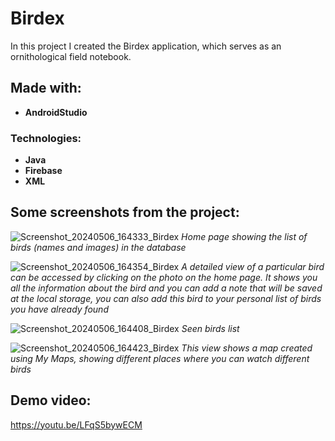 # Birdex
In this project I created the Birdex application, which serves as an ornithological field notebook.

## Made with: 
- **AndroidStudio**

### Technologies:
- **Java**
- **Firebase**
- **XML**


## Some screenshots from the project:

![Screenshot_20240506_164333_Birdex](https://github.com/CarolinaBernalMarchena/Birdex/assets/62402017/44e63264-6182-4b30-bf71-22b449ffa523)
*Home page showing the list of birds (names and images) in the database*

![Screenshot_20240506_164354_Birdex](https://github.com/CarolinaBernalMarchena/Birdex/assets/62402017/5d633c09-9e23-42ae-8639-b1e38cfa6ecd)
*A detailed view of a particular bird can be accessed by clicking on the photo on the home page. It shows you all the information about the bird and you can add a note that will be saved at the local storage, you can also add this bird to your personal list of birds you have already found*

![Screenshot_20240506_164408_Birdex](https://github.com/CarolinaBernalMarchena/Birdex/assets/62402017/c658eadd-c005-40a1-933b-27b95f26c6e7)
*Seen birds list*

![Screenshot_20240506_164423_Birdex](https://github.com/CarolinaBernalMarchena/Birdex/assets/62402017/a6cd2f73-7b45-43d8-93c4-da34762b6594)
*This view shows a map created using My Maps, showing different places where you can watch different birds*

## Demo video:
https://youtu.be/LFqS5bywECM
